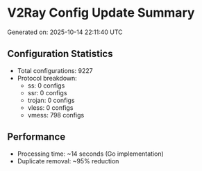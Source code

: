 # V2Ray Config Update Summary
Generated on: 2025-10-14 22:11:40 UTC

## Configuration Statistics
- Total configurations: 9227
- Protocol breakdown:
  - ss: 0 configs
  - ssr: 0 configs
  - trojan: 0 configs
  - vless: 0 configs
  - vmess: 798 configs

## Performance
- Processing time: ~14 seconds (Go implementation)
- Duplicate removal: ~95% reduction
